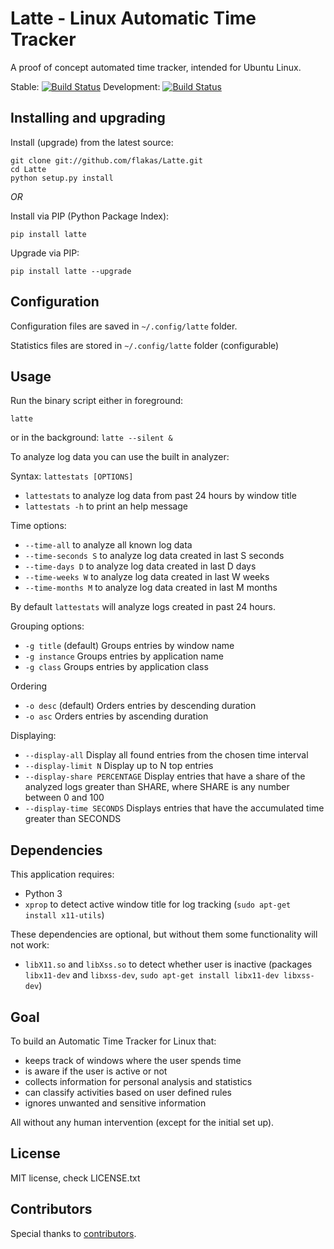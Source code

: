 Latte - Linux Automatic Time Tracker
====================================

A proof of concept automated time tracker, intended for Ubuntu Linux.

Stable: [![Build Status](https://secure.travis-ci.org/flakas/Latte.png?branch=master)](http://travis-ci.org/flakas/Latte)
Development: [![Build Status](https://secure.travis-ci.org/flakas/Latte.png?branch=development)](http://travis-ci.org/flakas/Latte)


Installing and upgrading
-----------------------

Install (upgrade) from the latest source:

```
git clone git://github.com/flakas/Latte.git
cd Latte
python setup.py install
```

*OR*

Install via PIP (Python Package Index):

```
pip install latte
```

Upgrade via PIP:

```
pip install latte --upgrade
```

Configuration
-------------

Configuration files are saved in `~/.config/latte` folder.

Statistics files are stored in `~/.config/latte` folder (configurable)

Usage
-----

Run the binary script either in foreground:

`latte`

or in the background:
`latte --silent &`

To analyze log data you can use the built in analyzer:

Syntax: `lattestats [OPTIONS]`

- `lattestats` to analyze log data from past 24 hours by window title
- `lattestats -h` to print an help message

Time options:

- `--time-all` to analyze all known log data
- `--time-seconds S` to analyze log data created in last S seconds
- `--time-days D` to analyze log data created in last D days
- `--time-weeks W` to analyze log data created in last W weeks
- `--time-months M` to analyze log data created in last M months

By default `lattestats` will analyze logs created in past 24 hours.

Grouping options:

- `-g title` (default) Groups entries by window name
- `-g instance` Groups entries by application name
- `-g class` Groups entries by application class

Ordering

- `-o desc` (default) Orders entries by descending duration
- `-o asc` Orders entries by ascending duration

Displaying:

- `--display-all` Display all found entries from the chosen time interval
- `--display-limit N` Display up to N top entries
- `--display-share PERCENTAGE` Display entries that have a share of the analyzed logs greater than SHARE, where SHARE is any number between 0 and 100
- `--display-time SECONDS` Displays entries that have the accumulated time greater than SECONDS

Dependencies
--------

This application requires:

- Python 3
- `xprop` to detect active window title for log tracking (`sudo apt-get install x11-utils`)

These dependencies are optional, but without them some functionality will not work:

- `libX11.so` and `libXss.so` to detect whether user is inactive (packages `libx11-dev` and `libxss-dev`, `sudo apt-get install libx11-dev libxss-dev`)

Goal
----

To build an Automatic Time Tracker for Linux that:

- keeps track of windows where the user spends time
- is aware if the user is active or not
- collects information for personal analysis and statistics
- can classify activities based on user defined rules
- ignores unwanted and sensitive information

All without any human intervention (except for the initial set up).

License
-------

MIT license, check LICENSE.txt

Contributors
------------

Special thanks to [contributors](https://github.com/flakas/Latte/graphs/contributors).
